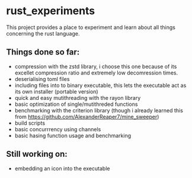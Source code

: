 # rust_experiments
This project provides a place to experiment and learn about all things concerning the rust language.
## Things done so far:
- compression with the zstd library, i choose this one because of its excellet compression ratio and extremely low decomression times.
- deserialising toml files 
- including files into to binary executable, this lets the executable act as its own installer (portable version)
- quick and easy mutithreading with the rayon library
- basic optimization of single/mutithreded functions
- benchmarking with the criterion library (though i already learned this from https://github.com/AlexanderReaper7/mine_sweeper)
- build scripts
- basic concurrrency using channels
- basic hasing function usage and benchmarking
## Still working on:
- embedding an icon into the executable
